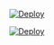 [![Deploy](https://github.com/Naisaki/Github-Actions/actions/workflows/c7-deploy.yml/badge.svg)](https://github.com/Naisaki/Github-Actions/actions/workflows/c7-deploy.yml)


[![Deploy](https://github.com/Naisaki/Github-Actions/actions/workflows/c7-deploy.yml/badge.svg?event=fork)](https://github.com/Naisaki/Github-Actions/actions/workflows/c7-deploy.yml)